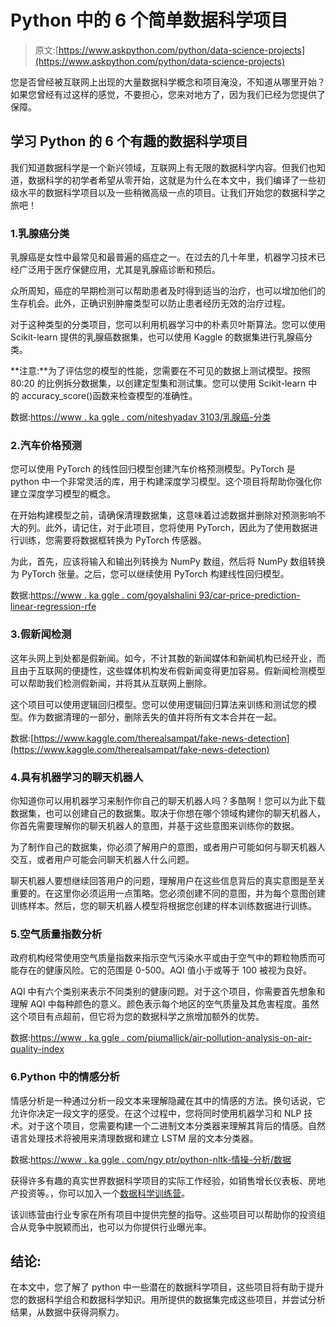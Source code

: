 # Python 中的 6 个简单数据科学项目

> 原文:[https://www.askpython.com/python/data-science-projects](https://www.askpython.com/python/data-science-projects)

您是否曾经被互联网上出现的大量数据科学概念和项目淹没，不知道从哪里开始？如果您曾经有过这样的感觉，不要担心，您来对地方了，因为我们已经为您提供了保障。

## 学习 Python 的 6 个有趣的数据科学项目

我们知道数据科学是一个新兴领域，互联网上有无限的数据科学内容。但我们也知道，数据科学的初学者希望从零开始，这就是为什么在本文中，我们编译了一些初级水平的数据科学项目以及一些稍微高级一点的项目。让我们开始您的数据科学之旅吧！

### 1.乳腺癌分类

乳腺癌是女性中最常见和最普遍的癌症之一。在过去的几十年里，机器学习技术已经广泛用于医疗保健应用，尤其是乳腺癌诊断和预后。

众所周知，癌症的早期检测可以帮助患者及时得到适当的治疗，也可以增加他们的生存机会。此外，正确识别肿瘤类型可以防止患者经历无效的治疗过程。

对于这种类型的分类项目，您可以利用机器学习中的朴素贝叶斯算法。您可以使用 Scikit-learn 提供的乳腺癌数据集，也可以使用 Kaggle 的数据集进行乳腺癌分类。

**注意:**为了评估您的模型的性能，您需要在不可见的数据上测试模型。按照 80:20 的比例拆分数据集，以创建定型集和测试集。您可以使用 Scikit-learn 中的 accuracy_score()函数来检查模型的准确性。

数据:[https://www . ka ggle . com/niteshyadav 3103/乳腺癌-分类](https://www.kaggle.com/niteshyadav3103/breast-cancer-classification)

### 2.汽车价格预测

您可以使用 PyTorch 的线性回归模型创建汽车价格预测模型。PyTorch 是 python 中一个非常灵活的库，用于构建深度学习模型。这个项目将帮助你强化你建立深度学习模型的概念。

在开始构建模型之前，请确保清理数据集，这意味着过滤数据并删除对预测影响不大的列。此外，请记住，对于此项目，您将使用 PyTorch，因此为了使用数据进行训练，您需要将数据框转换为 PyTorch 传感器。

为此，首先，应该将输入和输出列转换为 NumPy 数组，然后将 NumPy 数组转换为 PyTorch 张量。之后，您可以继续使用 PyTorch 构建线性回归模型。

数据:[https://www . ka ggle . com/goyalshalini 93/car-price-prediction-linear-regression-rfe](https://www.kaggle.com/goyalshalini93/car-price-prediction-linear-regression-rfe)

### 3.假新闻检测

这年头网上到处都是假新闻。如今，不计其数的新闻媒体和新闻机构已经开业，而且由于互联网的便捷性，这些媒体机构发布假新闻变得更加容易。假新闻检测模型可以帮助我们检测假新闻，并将其从互联网上删除。

这个项目可以使用逻辑回归模型。您可以使用逻辑回归算法来训练和测试您的模型。作为数据清理的一部分，删除丢失的值并将所有文本合并在一起。

数据:[https://www.kaggle.com/therealsampat/fake-news-detection](https://www.kaggle.com/therealsampat/fake-news-detection)

### 4.具有机器学习的聊天机器人

你知道你可以用机器学习来制作你自己的聊天机器人吗？多酷啊！您可以为此下载数据集，也可以创建自己的数据集。取决于你想在哪个领域构建你的聊天机器人，你首先需要理解你的聊天机器人的意图，并基于这些意图来训练你的数据。

为了制作自己的数据集，你必须了解用户的意图，或者用户可能如何与聊天机器人交互，或者用户可能会问聊天机器人什么问题。

聊天机器人要想继续回答用户的问题，理解用户在这些信息背后的真实意图是至关重要的。在这里你必须运用一点策略。您必须创建不同的意图，并为每个意图创建训练样本。然后，您的聊天机器人模型将根据您创建的样本训练数据进行训练。

### 5.空气质量指数分析

政府机构经常使用空气质量指数来指示空气污染水平或由于空气中的颗粒物质而可能存在的健康风险。它的范围是 0-500。AQI 值小于或等于 100 被视为良好。

AQI 中有六个类别来表示不同类别的健康问题。对于这个项目，你需要首先想象和理解 AQI 中每种颜色的意义。颜色表示每个地区的空气质量及其危害程度。虽然这个项目有点超前，但它将为您的数据科学之旅增加额外的优势。

数据:[https://www . ka ggle . com/piumallick/air-pollution-analysis-on-air-quality-index](https://www.kaggle.com/piumallick/air-pollution-analysis-on-air-quality-index)

### 6.Python 中的情感分析

情感分析是一种通过分析一段文本来理解隐藏在其中的情感的方法。换句话说，它允许你决定一段文字的感受。在这个过程中，您将同时使用机器学习和 NLP 技术。对于这个项目，您需要构建一个二进制文本分类器来理解其背后的情感。自然语言处理技术将被用来清理数据和建立 LSTM 层的文本分类器。

数据:[https://www . ka ggle . com/ngy ptr/python-nltk-情操-分析/数据](https://www.kaggle.com/ngyptr/python-nltk-sentiment-analysis/data)

获得许多有趣的真实世界数据科学项目的实际工作经验，如销售增长仪表板、房地产投资等。，你可以加入一个[数据科学训练营](https://www.odinschool.com/datascience-bootcamp)。

该训练营由行业专家在所有项目中提供完整的指导。这些项目可以帮助你的投资组合从竞争中脱颖而出，也可以为你提供行业曝光率。

## 结论:

在本文中，您了解了 python 中一些潜在的数据科学项目，这些项目将有助于提升您的数据科学组合和数据科学知识。用所提供的数据集完成这些项目，并尝试分析结果，从数据中获得洞察力。